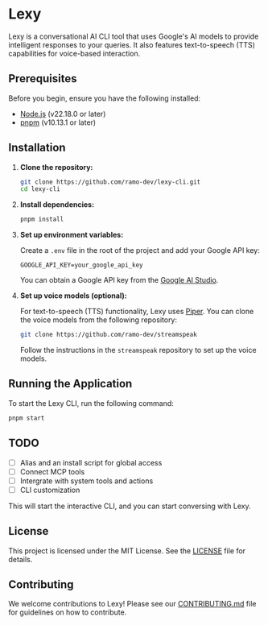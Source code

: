 # Lexy

Lexy is a conversational AI CLI tool that uses Google's AI models to provide intelligent responses to your queries. It also features text-to-speech (TTS) capabilities for voice-based interaction.

## Prerequisites

Before you begin, ensure you have the following installed:

- [Node.js](https://nodejs.org/) (v22.18.0 or later)
- [pnpm](https://pnpm.io/) (v10.13.1 or later)

## Installation

1.  **Clone the repository:**

    ```bash
    git clone https://github.com/ramo-dev/lexy-cli.git
    cd lexy-cli
    ```

2.  **Install dependencies:**

    ```bash
    pnpm install
    ```

3.  **Set up environment variables:**

    Create a `.env` file in the root of the project and add your Google API key:

    ```
    GOOGLE_API_KEY=your_google_api_key
    ```

    You can obtain a Google API key from the [Google AI Studio](https://aistudio.google.com/app/apikey).

4.  **Set up voice models (optional):**

    For text-to-speech (TTS) functionality, Lexy uses [Piper](https://github.com/rhasspy/piper). You can clone the voice models from the following repository:

    ```bash
    git clone https://github.com/ramo-dev/streamspeak
    ```

    Follow the instructions in the `streamspeak` repository to set up the voice models.

## Running the Application

To start the Lexy CLI, run the following command:

```bash
pnpm start
```

## TODO
- [ ] Alias and an install script for global access
- [ ] Connect MCP tools
- [ ] Intergrate with system tools and actions
- [ ] CLI customization

This will start the interactive CLI, and you can start conversing with Lexy.

## License

This project is licensed under the MIT License. See the [LICENSE](LICENSE) file for details.

## Contributing

We welcome contributions to Lexy! Please see our [CONTRIBUTING.md](CONTRIBUTING.md) file for guidelines on how to contribute.
